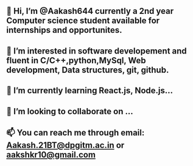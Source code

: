 ## 👋 Hi, I’m @Aakash644 currently a 2nd year Computer science student available for internships  and opportunites.
## 👀 I’m interested in software developement and fluent in C/C++,python,MySql, Web development, Data structures, git, github.
## 🌱 I’m currently learning React.js, Node.js...
## 💞️ I’m looking to collaborate on ...
## 📫 You can reach me through email: Aakash.21BT@dpgitm.ac.in or aakshkr10@gmail.com 

<!---
Aakash644/Aakash644 is a ✨ special ✨ repository because its `README.md` (this file) appears on your GitHub profile.
You can click the Preview link to take a look at your changes.
--->
